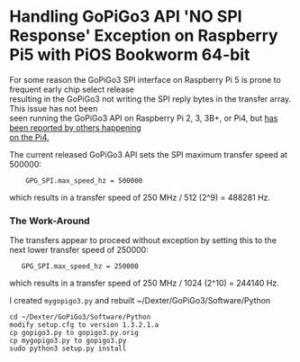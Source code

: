# Handling GoPiGo3 API 'NO SPI Response' Exception on Raspberry Pi5 with PiOS Bookworm 64-bit 

For some reason the GoPiGo3 SPI interface on Raspberry Pi 5 is prone to frequent early chip select release  
resulting in the GoPiGo3 not writing the SPI reply bytes in the transfer array.  This issue has not been  
seen running the GoPiGo3 API on Raspberry Pi 2, 3, 3B+, or Pi4, but [has been reported by others happening  
on the Pi4.](https://github.com/raspberrypi/linux/issues/5655)  

The current released GoPiGo3 API sets the SPI maximum transfer speed at 500000:  
```
    GPG_SPI.max_speed_hz = 500000
```
which results in a transfer speed of 250 MHz / 512 (2^9) = 488281 Hz.  

### The Work-Around 

The transfers appear to proceed without exception by setting this to the next lower transfer speed of 250000:
```
   GPG_SPI.max_speed_hz = 250000
```
which results in a transfer speed of 250 MHz / 1024 (2^10) = 244140 Hz.  

I created ```mygopigo3.py``` and rebuilt ~/Dexter/GoPiGo3/Software/Python  
```
cd ~/Dexter/GoPiGo3/Software/Python
modify setup.cfg to version 1.3.2.1.a
cp gopigo3.py to gopigo3.py.orig
cp mygopigo3.py to gopigo3.py
sudo python3 setup.py install 
```

